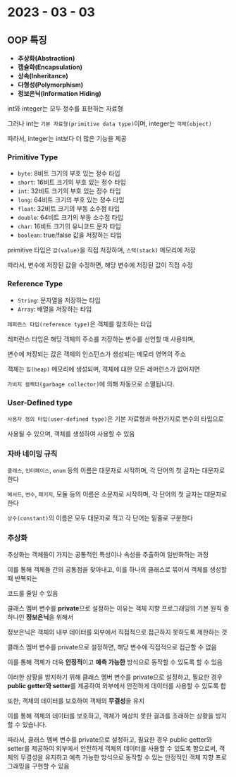 # 2023 - 03 - 03

## OOP 특징

- **추상화(Abstraction)**
- **캡슐화(Encapsulation)**
- **상속(Inheritance)**
- **다형성(Polymorphism)**
- **정보은닉(Information Hiding)**

int와 integer는 모두 정수를 표현하는 자료형

그러나 int는 `기본 자료형(primitive data type)`이며, integer는 `객체(object)`

따라서, integer는 int보다 더 많은 기능을 제공

### Primitive Type

- `byte`: 8비트 크기의 부호 있는 정수 타입
- `short`: 16비트 크기의 부호 있는 정수 타입
- `int`: 32비트 크기의 부호 있는 정수 타입
- `long`: 64비트 크기의 부호 있는 정수 타입
- `float`: 32비트 크기의 부동 소수점 타입
- `double`: 64비트 크기의 부동 소수점 타입
- `char`: 16비트 크기의 유니코드 문자 타입
- `boolean`: true/false 값을 저장하는 타입

primitive 타입은 `값(value)`을 직접 저장하며, `스택(stack)` 메모리에 저장

따라서, 변수에 저장된 값을 수정하면, 해당 변수에 저장된 값이 직접 수정

### Reference Type

- `String`: 문자열을 저장하는 타입
- `Array`: 배열을 저장하는 타입

`레퍼런스 타입(reference type)`은 객체를 참조하는 타입

레퍼런스 타입은 해당 객체의 주소를 저장하는 변수를 선언할 때 사용되며, 

변수에 저장되는 값은 객체의 인스턴스가 생성되는 메모리 영역의 주소

객체는 `힙(heap)` 메모리에 생성되며, 객체에 대한 모든 레퍼런스가 없어지면

`가비지 컬렉터(garbage collector)`에 의해 자동으로 소멸됩니다.

### User-Defined type

`사용자 정의 타입(user-defined type)`은 기본 자료형과 마찬가지로 변수의 타입으로 

사용될 수 있으며, 객체를 생성하여 사용할 수 있음

### 자바 네이밍 규칙

`클래스`, `인터페이스`, `enum` 등의 이름은 대문자로 시작하며, 각 단어의 첫 글자는 대문자로 한다

`메서드`, `변수`, `패키지`, 모듈 등의 이름은 소문자로 시작하며, 각 단어의 첫 글자는 대문자로 한다

`상수(constant)`의 이름은 모두 대문자로 적고 각 단어는 밑줄로 구분한다

### 추상화

추상화는 객체들이 가지는 공통적인 특성이나 속성을 추출하여 일반화하는 과정

이를 통해 객체들 간의 공통점을 찾아내고, 이를 하나의 클래스로 묶어서 객체를 생성할 때 반복되는 

코드를 줄일 수 있음


클래스 멤버 변수를 **private**으로 설정하는 이유는 객체 지향 프로그래밍의 기본 원칙 중 하나인 **정보은닉**을 위해서

정보은닉은 객체의 내부 데이터를 외부에서 직접적으로 접근하지 못하도록 제한하는 것

클래스 멤버 변수를 private으로 설정하면, 해당 변수에 직접적으로 접근할 수 없음

이를 통해 객체가 더욱 **안정적**이고 **예측 가능한** 방식으로 동작할 수 있도록 할 수 있음

이러한 상황을 방지하기 위해 클래스 멤버 변수를 private으로 설정하고, 필요한 경우 **public getter와 setter**를 제공하여 외부에서 안전하게 데이터를 사용할 수 있도록 함

또한, 객체의 데이터를 보호하여 객체의 **무결성**을 유지

이를 통해 객체의 데이터를 보호하고, 객체가 예상치 못한 결과를 초래하는 상황을 방지할 수 있습니다.

따라서, 클래스 멤버 변수를 private으로 설정하고, 필요한 경우 public getter와 setter를 제공하여 외부에서 안전하게 객체의 데이터를 사용할 수 있도록 함으로써, 객체의 무결성을 유지하고 예측 가능한 방식으로 동작할 수 있는 안정적인 객체 지향 프로그래밍을 구현할 수 있음